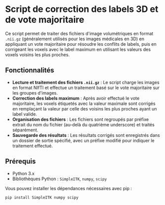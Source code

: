 # Script de correction des labels 3D et de vote majoritaire

Ce script permet de traiter des fichiers d'image volumétriques en format `.nii.gz` (généralement utilisés pour les images médicales en 3D) en appliquant un vote majoritaire pour résoudre les conflits de labels, puis en corrigeant les voxels avec le label maximum en utilisant les valeurs des voxels voisins les plus proches.

## Fonctionnalités

- **Lecture et traitement des fichiers `.nii.gz`** : Le script charge les images en format NIfTI et effectue un traitement basé sur le vote majoritaire sur les groupes d'images.
- **Correction des labels maximum** : Après avoir effectué le vote majoritaire, les voxels étiquetés avec la valeur maximale sont corrigés en remplaçant la valeur par celle des voisins les plus proches ayant un label valide.
- **Organisation des fichiers** : Les fichiers sont regroupés par préfixe extrait du nom du fichier (au-delà du quatrième underscore) et traités séparément.
- **Sauvegarde des résultats** : Les résultats corrigés sont enregistrés dans un dossier de sortie spécifié, avec un préfixe modifié pour indiquer le traitement effectué.

## Prérequis

- Python 3.x
- Bibliothèques Python : `SimpleITK`, `numpy`, `scipy`

Vous pouvez installer les dépendances nécessaires avec pip :

```bash
pip install SimpleITK numpy scipy
